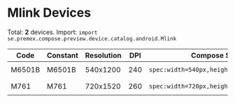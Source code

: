 # Mlink Devices

Total: **2** devices. Import: `import se.premex.compose.preview.device.catalog.android.Mlink`

| Code | Constant | Resolution | DPI | Compose Spec | Preview Usage |
|------|----------|------------|-----|-------------|---------------|
| M6501B | M6501B | 540x1200 | 240 | `spec:width=540px,height=1200px,dpi=240` | `@Preview(device = Mlink.M6501B)` |
| M761 | M761 | 720x1520 | 260 | `spec:width=720px,height=1520px,dpi=260` | `@Preview(device = Mlink.M761)` |

<!-- Generated automatically. Do not edit manually. -->
